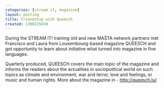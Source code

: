 ```yaml
---
categories: [stream it, magazine]
layout: posting
title: Friendship with Queesch
created: 1300225030
---
```

During the STREAM IT! training old and new MAŠTA network partners met Francisco and Laura from Louxembourg-based magazine QUEESCH and got opportunity to learn about initiative what turned into magazine in five languages.

Quarterly produced, QUEESCH covers the main topic of the magazine and informs the readers about the actualities in sociopolitical world on such topics as climate and environment, war and terror, love and feelings, or music and human rights. More about the magazine in - <a href="http://queesch.lu">http://queesch.lu/</a>.
